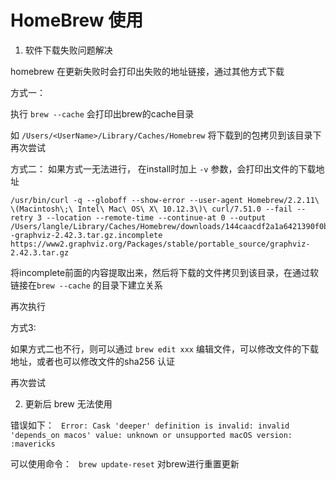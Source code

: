 # HomeBrew 使用 


1. 软件下载失败问题解决 

homebrew 在更新失败时会打印出失败的地址链接，通过其他方式下载

方式一：

执行 `` brew --cache `` 会打印出brew的cache目录

如 ``/Users/<UserName>/Library/Caches/Homebrew``  将下载到的包拷贝到该目录下再次尝试

方式二：
如果方式一无法进行， 在install时加上 ``-v`` 参数，会打印出文件的下载地址

    /usr/bin/curl -q --globoff --show-error --user-agent Homebrew/2.2.11\ \(Macintosh\;\ Intel\ Mac\ OS\ X\ 10.12.3\)\ curl/7.51.0 --fail --retry 3 --location --remote-time --continue-at 0 --output /Users/langle/Library/Caches/Homebrew/downloads/144caacdf2a1a6421390f0b161226fdb51a399605f9af3a11dc2cfa2839504a9--graphviz-2.42.3.tar.gz.incomplete https://www2.graphviz.org/Packages/stable/portable_source/graphviz-2.42.3.tar.gz

将incomplete前面的内容提取出来，然后将下载的文件拷贝到该目录，在通过软链接在``brew --cache`` 的目录下建立关系

再次执行 

方式3:

如果方式二也不行，则可以通过 ``brew edit xxx`` 编辑文件，可以修改文件的下载地址，或者也可以修改文件的sha256 认证

再次尝试 

2. 更新后 brew 无法使用

错误如下：
`` Error: Cask 'deeper' definition is invalid: invalid 'depends_on macos' value: unknown or unsupported macOS version: :mavericks``

可以使用命令： `` brew update-reset`` 对brew进行重置更新
